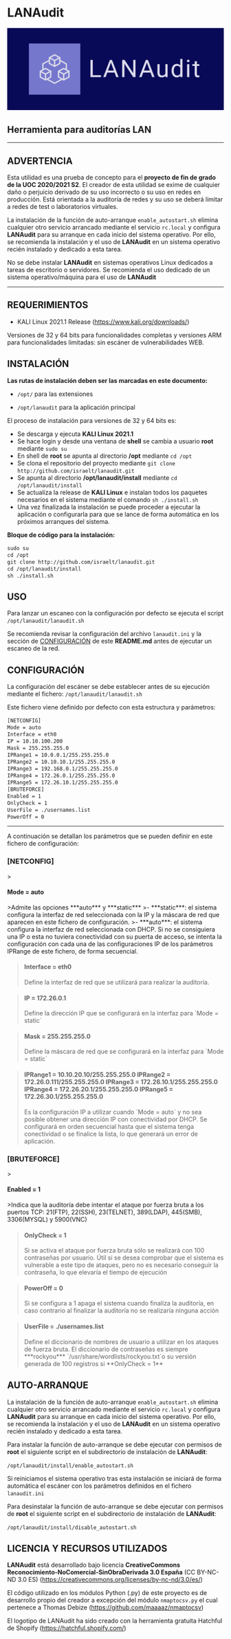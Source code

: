# LANAudit
![LANAudit](lanaudit.png)
<h2>Herramienta para auditorías LAN</h2>

---

## ADVERTENCIA
Esta utilidad es una prueba de concepto para el **proyecto de fin de grado de la UOC 2020/2021 S2**. El creador de esta utilidad se exime de cualquier daño o perjuicio derivado de su uso incorrecto o su uso en redes en producción. Está orientada a la auditoría de redes y su uso se deberá limitar a redes de test o laboratorios virtuales.

La instalación de la función de auto-arranque `enable_autostart.sh` elimina cualquier otro servicio arrancado mediante el servicio `rc.local` y configura **LANAudit** para su arranque en cada inicio del sistema operativo. Por ello, se recomienda la instalación y el uso de **LANAudit** en un sistema operativo recién instalado y dedicado a esta tarea. 

No se debe instalar **LANAudit** en sistemas operativos Linux dedicados a tareas de escritorio o servidores. Se recomienda el uso dedicado de un sistema operativo/máquina para el uso de **LANAudit**

---

## REQUERIMIENTOS
- KALI Linux 2021.1 Release (https://www.kali.org/downloads/)

Versiones de 32 y 64 bits para funcionalidades completas y versiones ARM para funcionalidades limitadas: sin escáner de vulnerabilidades WEB.


## INSTALACIÓN

**Las rutas de instalación deben ser las marcadas en este documento:** 
 - `/opt/` para las extensiones
   
 - `/opt/lanaudit` para la aplicación principal

El proceso de instalación para versiones de 32 y 64 bits es:

- Se descarga y ejecuta **KALI Linux 2021.1**
- Se hace login y desde una ventana de **shell** se cambia a usuario **root** mediante `sudo su`
- En shell de **root** se apunta al directorio **/opt** mediante `cd /opt`
- Se clona el repositorio del proyecto mediante `git clone http://github.com/israelt/lanaudit.git`
- Se apunta al directorio **/opt/lanaudit/install** mediante `cd /opt/lanaudit/install`
- Se actualiza la release de **KALI Linux** e instalan todos los paquetes necesarios en el sistema mediante el comando `sh ./install.sh`
- Una vez finalizada la instalación se puede proceder a ejecutar la aplicación o configurarla para que se lance de forma automática en los próximos arranques del sistema.

**Bloque de código para la instalación:**
```
sudo su
cd /opt
git clone http://github.com/israelt/lanaudit.git
cd /opt/lanaudit/install
sh ./install.sh
```

## USO

Para lanzar un escaneo con la configuración por defecto se ejecuta el script `/opt/lanaudit/lanaudit.sh`

Se recomienda revisar la configuración del archivo `lanaudit.ini` y la sección de [CONFIGURACIÓN](#CONFIGURACIÓN) de este **README.md** antes de ejecutar un escaneo de la red. 


## CONFIGURACIÓN
La configuración del escáner se debe establecer antes de su ejecución mediante el fichero: `/opt/lanaudit/lanaudit.sh`

Este fichero viene definido por defecto con esta estructura y parámetros:
```
[NETCONFIG]
Mode = auto
Interface = eth0
IP = 10.10.100.200
Mask = 255.255.255.0
IPRange1 = 10.0.0.1/255.255.255.0
IPRange2 = 10.10.10.1/255.255.255.0
IPRange3 = 192.168.0.1/255.255.255.0
IPRange4 = 172.26.0.1/255.255.255.0
IPRange5 = 172.26.10.1/255.255.255.0
[BRUTEFORCE]
Enabled = 1
OnlyCheck = 1
UserFile = ./usernames.list
PowerOff = 0
```
---
A continuación se detallan los parámetros que se pueden definir en este fichero de configuración:

<h3>[NETCONFIG]</h3>
><h4>Mode = auto</h4>
>Admite las opciones ***auto*** y ***static***
>-	***static***: el sistema configura la interfaz de red seleccionada con la IP y la máscara de red que aparecen en este fichero de configuración. 
>-	***auto***: el sistema configura la interfaz de red seleccionada con DHCP. Si no se consiguiera una IP o esta no tuviera conectividad con su puerta de acceso, se intenta la configuración con cada una de las configuraciones IP de los parámetros IPRange de este fichero, de forma secuencial.

><h4>Interface = eth0</h4>
>Define la interfaz de red que se utilizará para realizar la auditoría.

><h4>IP = 172.26.0.1</h4>
>Define la dirección IP que se configurará en la interfaz para `Mode = static`

><h4>Mask = 255.255.255.0</h4>
>Define la máscara de red que se configurará en la interfaz para `Mode = static`

><h4>IPRange1 = 10.10.20.10/255.255.255.0
>IPRange2 = 172.26.0.111/255.255.255.0
>IPRange3 = 172.26.10.1/255.255.255.0
>IPRange4 = 172.26.20.1/255.255.255.0
>IPRange5 = 172.26.30.1/255.255.255.0</h4>
>Es la configuración IP a utilizar cuando `Mode = auto` y no sea posible obtener una dirección IP con conectividad por DHCP. Se configurará en orden secuencial hasta que el sistema tenga conectividad o se finalice la lista, lo que generará un error de aplicación.

<h3>[BRUTEFORCE]</h3>
><h4>Enabled = 1</h4>
>Indica que la auditoría debe intentar el ataque por fuerza bruta a los puertos TCP: 21(FTP), 22(SSH), 23(TELNET), 389(LDAP), 445(SMB), 3306(MYSQL) y 5900(VNC) 

><h4>OnlyCheck = 1</h4>
>Si se activa el ataque por fuerza bruta sólo se realizará con 100 contraseñas por usuario. Útil si se desea comprobar que el sistema es vulnerable a este tipo de ataques, pero no es necesario conseguir la contraseña, lo que elevaría el tiempo de ejecución

><h4>PowerOff = 0</h4>
>Si se configura a 1 apaga el sistema cuando finaliza la auditoría, en caso contrario al finalizar la auditoría no se realizaría ninguna acción 

><h4>UserFile = ./usernames.list</h4>
>Define el diccionario de nombres de usuario a utilizar en los ataques de fuerza bruta. El diccionario de contraseñas es siempre ***rockyou*** `/usr/share/wordlists/rockyou.txt`o su versión generada de 100 registros si **OnlyCheck = 1**


## AUTO-ARRANQUE
La instalación de la función de auto-arranque `enable_autostart.sh` elimina cualquier otro servicio arrancado mediante el servicio `rc.local` y configura **LANAudit** para su arranque en cada inicio del sistema operativo. Por ello, se recomienda la instalación y el uso de **LANAudit** en un sistema operativo recién instalado y dedicado a esta tarea.

Para instalar la función de auto-arranque se debe ejecutar con permisos de **root** el siguiente script en el subdirectorio de instalación de **LANAudit**:

`/opt/lanaudit/install/enable_autostart.sh`

Si reiniciamos el sistema operativo tras esta instalación se iniciará de forma automática el escáner con los parámetros definidos en el fichero `lanaudit.ini` 


Para desinstalar la función de auto-arranque se debe ejecutar con permisos de **root** el siguiente script en el subdirectorio de instalación de **LANAudit**:

`/opt/lanaudit/install/disable_autostart.sh`

## LICENCIA Y RECURSOS UTILIZADOS

**LANAudit** está desarrollado bajo licencia **CreativeCommons Reconocimiento-NoComercial-SinObraDerivada 3.0 España** (CC BY-NC-ND 3.0 ES) (https://creativecommons.org/licenses/by-nc-nd/3.0/es/)

El código utilizado en los módulos Python (.py) de este proyecto es de desarrollo propio del creador a excepción del módulo `nmaptocsv.py` el cual pertenece a Thomas Debize <tdebize at mail.com> (https://github.com/maaaaz/nmaptocsv)

El logotipo de LANAudit ha sido creado con la herramienta gratuita Hatchful de Shopify (https://hatchful.shopify.com/)
